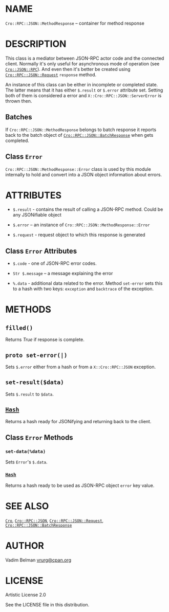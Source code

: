 NAME
====

`Cro::RPC::JSON::MethodResponse` – container for method response

DESCRIPTION
===========

This class is a mediator between JSON-RPC actor code and the connected client. Normally it's only useful for asynchronous mode of operation (see [`Cro::JSON::RPC`](https://modules.raku.org/dist/Cro::JSON::RPC)). And even then it's better be created using [`Cro::RPC::JSON::Request`](https://github.com/vrurg/raku-Cro-RPC-JSON/blob/v0.1.900/docs/md/Cro/RPC/JSON/Request.md) `response` method.

An instance of this class can be either in incomplete or completed state. The latter means that it has either `$.result` or `$.error` attribute set. Setting both of them is considered a error and `X::Cro::RPC::JSON::ServerError` is thrown then.

Batches
-------

If `Cro::RPC::JSON::MethodResponse` belongs to batch response it reports back to the batch object of [`Cro::RPC::JSON::BatchResponse`](https://github.com/vrurg/raku-Cro-RPC-JSON/blob/v0.1.900/docs/md/Cro/RPC/JSON/BatchResponse.md) when gets completed.

Class `Error`
-------------

`Cro::RPC::JSON::MethodResponse::Error` class is used by this module internally to hold and convert into a JSON object information about errors.

ATTRIBUTES
==========

  * `$.result` - contains the result of calling a JSON-RPC method. Could be any JSONifiable object

  * `$.error` – an instance of `Cro::RPC::JSON::MethodResponse::Error`

  * `$.request` - request object to which this response is generated

Class `Error` Attributes
------------------------

  * `$.code` - one of JSON-RPC error codes.

  * `Str $.message` – a message explaining the error

  * `%.data` - additional data related to the error. Method `set-error` sets this to a hash with two keys: `exception` and `backtrace` of the exception.

METHODS
=======

`filled()`
----------

Returns *True* if response is complete.

`proto set-error(|)`
--------------------

Sets `$.error` either from a hash or from a `X::Cro::RPC::JSON` exception.

`set-result($data)`
-------------------

Sets `$.result` to `$data`.

[`Hash`](https://docs.raku.org/type/Hash)
-----------------------------------------

Returns a hash ready for JSONifying and returning back to the client.

Class `Error` Methods
---------------------

### `set-data(%data)`

Sets `Error`'s `$.data`.

### [`Hash`](https://docs.raku.org/type/Hash)

Returns a hash ready to be used as JSON-RPC object `error` key value.

SEE ALSO
========

[`Cro`](https://cro.services), [`Cro::RPC::JSON`](https://github.com/vrurg/raku-Cro-RPC-JSON/blob/v0.1.900/docs/md/Cro/RPC/JSON.md), [`Cro::RPC::JSON::Request`](https://github.com/vrurg/raku-Cro-RPC-JSON/blob/v0.1.900/docs/md/Cro/RPC/JSON/Request.md), [`Cro::RPC::JSON::BatchResponse`](https://github.com/vrurg/raku-Cro-RPC-JSON/blob/v0.1.900/docs/md/Cro/RPC/JSON/BatchResponse.md)

AUTHOR
======

Vadim Belman <vrurg@cpan.org>

LICENSE
=======

Artistic License 2.0

See the LICENSE file in this distribution.

